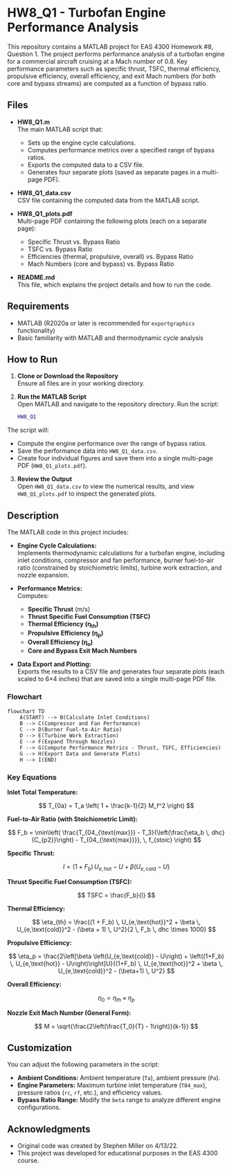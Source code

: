 # HW8_Q1 - Turbofan Engine Performance Analysis

This repository contains a MATLAB project for EAS 4300 Homework #8, Question 1. The project performs performance analysis of a turbofan engine for a commercial aircraft cruising at a Mach number of 0.8. Key performance parameters such as specific thrust, TSFC, thermal efficiency, propulsive efficiency, overall efficiency, and exit Mach numbers (for both core and bypass streams) are computed as a function of bypass ratio.

## Files

- **HW8_Q1.m**  
  The main MATLAB script that:
  - Sets up the engine cycle calculations.
  - Computes performance metrics over a specified range of bypass ratios.
  - Exports the computed data to a CSV file.
  - Generates four separate plots (saved as separate pages in a multi-page PDF).

- **HW8_Q1_data.csv**  
  CSV file containing the computed data from the MATLAB script.

- **HW8_Q1_plots.pdf**  
  Multi-page PDF containing the following plots (each on a separate page):
  - Specific Thrust vs. Bypass Ratio
  - TSFC vs. Bypass Ratio
  - Efficiencies (thermal, propulsive, overall) vs. Bypass Ratio
  - Mach Numbers (core and bypass) vs. Bypass Ratio

- **README.md**  
  This file, which explains the project details and how to run the code.

## Requirements

- MATLAB (R2020a or later is recommended for `exportgraphics` functionality)
- Basic familiarity with MATLAB and thermodynamic cycle analysis

## How to Run

1. **Clone or Download the Repository**  
   Ensure all files are in your working directory.

2. **Run the MATLAB Script**  
   Open MATLAB and navigate to the repository directory. Run the script:
   ```matlab
   HW8_Q1
The script will:
- Compute the engine performance over the range of bypass ratios.
- Save the performance data into `HW8_Q1_data.csv`.
- Create four individual figures and save them into a single multi-page PDF (`HW8_Q1_plots.pdf`).

3. **Review the Output**  
   Open `HW8_Q1_data.csv` to view the numerical results, and view `HW8_Q1_plots.pdf` to inspect the generated plots.

## Description

The MATLAB code in this project includes:
- **Engine Cycle Calculations:**  
  Implements thermodynamic calculations for a turbofan engine, including inlet conditions, compressor and fan performance, burner fuel-to-air ratio (constrained by stoichiometric limits), turbine work extraction, and nozzle expansion.

- **Performance Metrics:**  
  Computes:
  - **Specific Thrust** (m/s)
  - **Thrust Specific Fuel Consumption (TSFC)**
  - **Thermal Efficiency (η<sub>th</sub>)**
  - **Propulsive Efficiency (η<sub>p</sub>)**
  - **Overall Efficiency (η<sub>o</sub>)**
  - **Core and Bypass Exit Mach Numbers**

- **Data Export and Plotting:**  
  Exports the results to a CSV file and generates four separate plots (each scaled to 6×4 inches) that are saved into a single multi-page PDF file.

### Flowchart

```mermaid
flowchart TD
    A(START) --> B(Calculate Inlet Conditions)
    B --> C(Compressor and Fan Performance)
    C --> D(Burner Fuel-to-Air Ratio)
    D --> E(Turbine Work Extraction)
    E --> F(Expand Through Nozzles)
    F --> G(Compute Performance Metrics - Thrust, TSFC, Efficiencies)
    G --> H(Export Data and Generate Plots)
    H --> I(END)
```
### Key Equations

**Inlet Total Temperature:**

$$
T_{0a} = T_a \left( 1 + \frac{k-1}{2} M_f^2 \right)
$$

**Fuel-to-Air Ratio (with Stoichiometric Limit):**

$$
F_b = \min\left( \frac{T_{04_{\text{max}}} - T_3}{\left(\frac{\eta_b \, dhc}{C_{p2}}\right) - T_{04_{\text{max}}}}, \, f_{stoic} \right)
$$

**Specific Thrust:**

$$
I = (1 + F_b) \, U_{e,\text{hot}} - U + \beta \left( U_{e,\text{cold}} - U \right)
$$

**Thrust Specific Fuel Consumption (TSFC):**

$$
TSFC = \frac{F_b}{I}
$$

**Thermal Efficiency:**

$$
\eta_{th} = \frac{(1 + F_b) \, U_{e,\text{hot}}^2 + \beta \, U_{e,\text{cold}}^2 - (\beta + 1) \, U^2}{2 \, F_b \, dhc \times 1000}
$$

**Propulsive Efficiency:**

$$
\eta_p = \frac{2\left[\beta \left(U_{e,\text{cold}} - U\right) + \left((1+F_b) \, U_{e,\text{hot}} - U\right)\right]U}{(1+F_b) \, U_{e,\text{hot}}^2 + \beta \, U_{e,\text{cold}}^2 - (\beta+1) \, U^2}
$$

**Overall Efficiency:**

$$
\eta_0 = \eta_{th} \times \eta_p
$$

**Nozzle Exit Mach Number (General Form):**

$$
M = \sqrt{\frac{2\left(\frac{T_0}{T} - 1\right)}{k-1}}
$$

## Customization

You can adjust the following parameters in the script:
- **Ambient Conditions:** Ambient temperature (`Ta`), ambient pressure (`Pa`).
- **Engine Parameters:** Maximum turbine inlet temperature (`T04_max`), pressure ratios (`rc`, `rf`, etc.), and efficiency values.
- **Bypass Ratio Range:** Modify the `beta` range to analyze different engine configurations.

## Acknowledgments

- Original code was created by Stephen Miller on 4/13/22.
- This project was developed for educational purposes in the EAS 4300 course.
